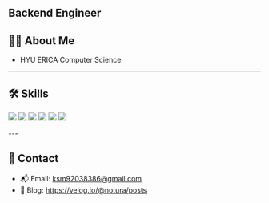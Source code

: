 
 ## Backend Engineer

## 🧑‍💻 About Me

- HYU ERICA Computer Science
---

## 🛠 Skills

<p>
  <img src="https://img.shields.io/badge/Java-007396?style=flat&logo=java&logoColor=white"/>
  <img src="https://img.shields.io/badge/Kotlin-7F52FF?style=flat&logo=kotlin&logoColor=white"/>
  <img src="https://img.shields.io/badge/Spring-6DB33F?style=flat&logo=spring&logoColor=white"/>
  <img src="https://img.shields.io/badge/Docker-2496ED?style=flat&logo=docker&logoColor=white"/>
  <img src="https://img.shields.io/badge/AWS-232F3E?style=flat&logo=amazon-aws&logoColor=white"/>
  <img src="https://img.shields.io/badge/MySQL-4479A1?style=flat&logo=mysql&logoColor=white"/>
</p>
---

## 💬 Contact

- 📬 Email: ksm92038386@gmail.com  
- 📝 Blog: https://velog.io/@notura/posts


